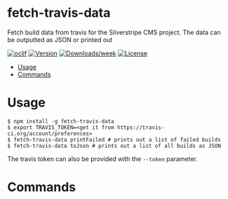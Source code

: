 fetch-travis-data
=================

Fetch build data from travis for the Silverstripe CMS project. The data can be outputted as JSON or printed out

[![oclif](https://img.shields.io/badge/cli-oclif-brightgreen.svg)](https://oclif.io)
[![Version](https://img.shields.io/npm/v/fetch-travis-data.svg)](https://npmjs.org/package/fetch-travis-data)
[![Downloads/week](https://img.shields.io/npm/dw/fetch-travis-data.svg)](https://npmjs.org/package/fetch-travis-data)
[![License](https://img.shields.io/npm/l/fetch-travis-data.svg)](https://github.com/maxime-rainville/fetch-travis-data/blob/master/package.json)

<!-- toc -->
* [Usage](#usage)
* [Commands](#commands)
<!-- tocstop -->
# Usage
<!-- usage -->
```sh-session
$ npm install -g fetch-travis-data
$ export TRAVIS_TOKEN=<get it from https://travis-ci.org/account/preferences>
$ fetch-travis-data printFailed # prints out a list of failed builds
$ fetch-travis-data toJson # prints out a list of all builds as JSON
```

The travis token can also be provided with the `--token` parameter.
<!-- usagestop -->
# Commands
<!-- commands -->

<!-- commandsstop -->
